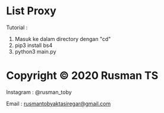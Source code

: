 # List Proxy
Tutorial :

1. Masuk ke dalam directory dengan "cd"
2. pip3 install bs4
3. python3 main.py

# Copyright © 2020 Rusman TS
Instagram : @rusman_toby

Email : rusmantobyaktasiregar@gmail.com

